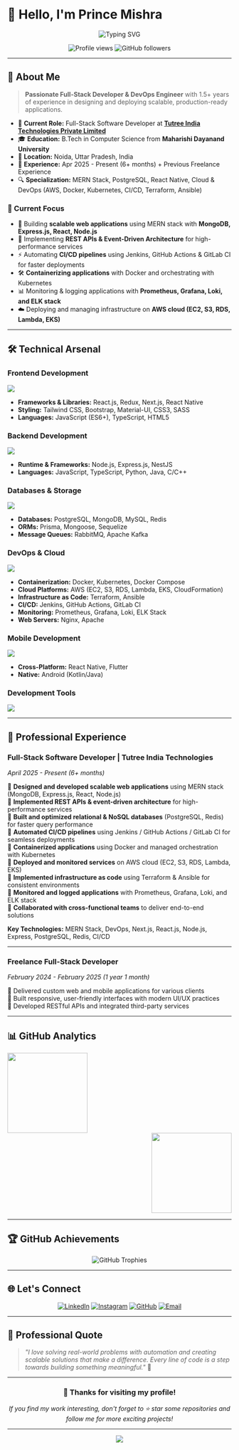 # 👋 Hello, I'm Prince Mishra

<div align="center">
  <img src="https://readme-typing-svg.herokuapp.com?font=Fira+Code&size=30&duration=3000&pause=1000&color=00D9FF&center=true&vCenter=true&width=600&lines=Full-Stack+Developer;DevOps+Engineer;MERN+Stack+Specialist;Cloud+%26+Infrastructure+Expert" alt="Typing SVG" />
</div>

<p align="center">
  <img src="https://komarev.com/ghpvc/?username=princegethub&label=Profile%20views&color=0e75b6&style=flat-square" alt="Profile views" />
  <img src="https://img.shields.io/github/followers/princegethub?label=Followers&style=flat-square&color=blue" alt="GitHub followers" />
</p>

---

## 🚀 About Me

> **Passionate Full-Stack Developer & DevOps Engineer** with 1.5+ years of experience in designing and deploying scalable, production-ready applications.

- 🏢 **Current Role:** Full-Stack Software Developer at **[Tutree India Technologies Private Limited](https://tutree.com/)**
- 🎓 **Education:** B.Tech in Computer Science from **Maharishi Dayanand University**
- 📍 **Location:** Noida, Uttar Pradesh, India
- 💼 **Experience:** Apr 2025 - Present (6+ months) + Previous Freelance Experience
- 🔍 **Specialization:** MERN Stack, PostgreSQL, React Native, Cloud & DevOps (AWS, Docker, Kubernetes, CI/CD, Terraform, Ansible)

### 🎯 Current Focus
- 🔭 Building **scalable web applications** using MERN stack with **MongoDB, Express.js, React, Node.js**
- 🌱 Implementing **REST APIs & Event-Driven Architecture** for high-performance services
- ⚡ Automating **CI/CD pipelines** using Jenkins, GitHub Actions & GitLab CI for faster deployments
- 🛠️ **Containerizing applications** with Docker and orchestrating with Kubernetes
- 📊 Monitoring & logging applications with **Prometheus, Grafana, Loki, and ELK stack**
- ☁️ Deploying and managing infrastructure on **AWS cloud (EC2, S3, RDS, Lambda, EKS)**

---

## 🛠️ Technical Arsenal

### **Frontend Development**
<p align="left">
  <img src="https://skillicons.dev/icons?i=react,redux,nextjs,ts,js,html,css,tailwind,bootstrap,mui" />
</p>

- **Frameworks & Libraries:** React.js, Redux, Next.js, React Native
- **Styling:** Tailwind CSS, Bootstrap, Material-UI, CSS3, SASS
- **Languages:** JavaScript (ES6+), TypeScript, HTML5

### **Backend Development**
<p align="left">
  <img src="https://skillicons.dev/icons?i=nodejs,express,nestjs,python,java,c,cpp" />
</p>

- **Runtime & Frameworks:** Node.js, Express.js, NestJS
- **Languages:** JavaScript, TypeScript, Python, Java, C/C++

### **Databases & Storage**
<p align="left">
  <img src="https://skillicons.dev/icons?i=mongodb,postgres,mysql,redis,sqlite" />
</p>

- **Databases:** PostgreSQL, MongoDB, MySQL, Redis
- **ORMs:** Prisma, Mongoose, Sequelize
- **Message Queues:** RabbitMQ, Apache Kafka

### **DevOps & Cloud**
<p align="left">
  <img src="https://skillicons.dev/icons?i=docker,kubernetes,aws,terraform,ansible,jenkins,github,gitlab,nginx,linux" />
</p>

- **Containerization:** Docker, Kubernetes, Docker Compose
- **Cloud Platforms:** AWS (EC2, S3, RDS, Lambda, EKS, CloudFormation)
- **Infrastructure as Code:** Terraform, Ansible
- **CI/CD:** Jenkins, GitHub Actions, GitLab CI
- **Monitoring:** Prometheus, Grafana, Loki, ELK Stack
- **Web Servers:** Nginx, Apache

### **Mobile Development**
<p align="left">
  <img src="https://skillicons.dev/icons?i=react,androidstudio,kotlin,flutter" />
</p>

- **Cross-Platform:** React Native, Flutter
- **Native:** Android (Kotlin/Java)

### **Development Tools**
<p align="left">
  <img src="https://skillicons.dev/icons?i=git,vscode,postman,figma,notion,vim" />
</p>

---

## 💼 Professional Experience

### **Full-Stack Software Developer** | Tutree India Technologies
*April 2025 - Present (6+ months)*

🔹 **Designed and developed scalable web applications** using MERN stack (MongoDB, Express.js, React, Node.js)  
🔹 **Implemented REST APIs & event-driven architecture** for high-performance services  
🔹 **Built and optimized relational & NoSQL databases** (PostgreSQL, Redis) for faster query performance  
🔹 **Automated CI/CD pipelines** using Jenkins / GitHub Actions / GitLab CI for seamless deployments  
🔹 **Containerized applications** using Docker and managed orchestration with Kubernetes  
🔹 **Deployed and monitored services** on AWS cloud (EC2, S3, RDS, Lambda, EKS)  
🔹 **Implemented infrastructure as code** using Terraform & Ansible for consistent environments  
🔹 **Monitored and logged applications** with Prometheus, Grafana, Loki, and ELK stack  
🔹 **Collaborated with cross-functional teams** to deliver end-to-end solutions  

**Key Technologies:** MERN Stack, DevOps, Next.js, React.js, Node.js, Express, PostgreSQL, Redis, CI/CD

---

### **Freelance Full-Stack Developer**
*February 2024 - February 2025 (1 year 1 month)*

🔹 Delivered custom web and mobile applications for various clients  
🔹 Built responsive, user-friendly interfaces with modern UI/UX practices  
🔹 Developed RESTful APIs and integrated third-party services  

---

## 📊 GitHub Analytics
<div>
<div align="left">
  <img height="180em" src="https://github-readme-stats.vercel.app/api?username=princegethub&show_icons=true&theme=tokyonight&hide_border=true&count_private=true" />
</div>

<div align="right">
  <img height="180em" src="https://github-readme-stats.vercel.app/api/top-langs/?username=princegethub&layout=compact&theme=tokyonight&hide_border=true&langs_count=8" />
</div>
</div>

---

## 🏆 GitHub Achievements

<p align="center">
  <img src="https://github-profile-trophy.vercel.app/?username=princegethub&theme=tokyonight&no-frame=true&row=2&column=4&margin-w=15&margin-h=15" alt="GitHub Trophies" />
</p>

---

## 🌐 Let's Connect

<div align="center">

[![LinkedIn](https://img.shields.io/badge/LinkedIn-0077B5?style=for-the-badge&logo=linkedin&logoColor=white)](https://linkedin.com/in/prince-mishra-b61651320)
[![Instagram](https://img.shields.io/badge/Instagram-E4405F?style=for-the-badge&logo=instagram&logoColor=white)](https://instagram.com/prince_mishra_372)
[![GitHub](https://img.shields.io/badge/GitHub-181717?style=for-the-badge&logo=github&logoColor=white)](https://github.com/princegethub)
[![Email](https://img.shields.io/badge/Email-D14836?style=for-the-badge&logo=gmail&logoColor=white)](mailto:contactprince24.7@gmail.com)

</div>

---

## 💭 Professional Quote

> *"I love solving real-world problems with automation and creating scalable solutions that make a difference. Every line of code is a step towards building something meaningful."* 🚀

---

<div align="center">
  
### 🙏 Thanks for visiting my profile!
  
*If you find my work interesting, don't forget to ⭐ star some repositories and follow me for more exciting projects!*

</div>

---

<div align="center">
  <img src="https://capsule-render.vercel.app/api?type=waving&color=gradient&height=100&section=footer&width=100%" />
</div>
